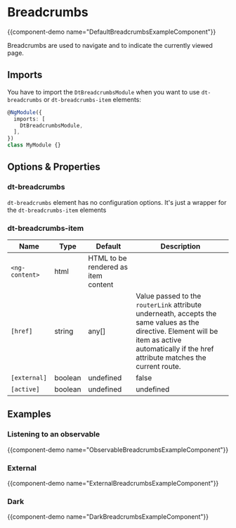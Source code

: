 # Breadcrumbs

{{component-demo name="DefaultBreadcrumbsExampleComponent"}}

Breadcrumbs are used to navigate and to indicate the currently viewed page.

## Imports

You have to import the `DtBreadcrumbsModule` when you want to use `dt-breadcrumbs` or `dt-breadcrumbs-item` elements:

```typescript
@NgModule({
  imports: [
    DtBreadcrumbsModule,
  ],
})
class MyModule {}
```

## Options & Properties

### dt-breadcrumbs

`dt-breadcrumbs` element has no configuration options. It's just a wrapper for the `dt-breadcrumbs-item` elements

### dt-breadcrumbs-item

| Name | Type | Default | Description |
| --- | --- | --- | --- |
| `<ng-content>` | html | HTML to be rendered as item content |
| `[href]` | string | any[] | Value passed to the `routerLink` attribute underneath, accepts the same values as the directive. Element will be item as active automatically if the href attribute matches the current route. |
| `[external]` | boolean | undefined | false | If empty or truthy parameter given, the `href` attribute will not be interpreted as internal router link but rather as en external href |
| `[active]` | boolean | undefined | undefined | Renders a text or a link if the parameter is true or false, respectively. If the parameter is not set, `dt-breadcrumbs-item` automatically determines, whether it should be rendered as an active by comparing the passed href value with the current route. |

## Examples

### Listening to an observable

{{component-demo name="ObservableBreadcrumbsExampleComponent"}}

### External

{{component-demo name="ExternalBreadcrumbsExampleComponent"}}

### Dark

{{component-demo name="DarkBreadcrumbsExampleComponent"}}
